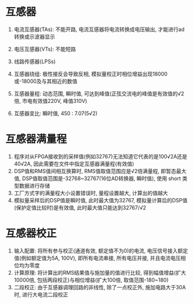 # 互感器

1. 电流互感器(TAs): 不能开路, 电流互感器将电流转换成电压输出, 才能进行ad转换或示波器显示
2. 电压互感器(VTs): 不能短路
3. 线路传感器(LPSs)

1. 互感器绕组: 极性接反会导致反相, 模拟量校正时相位增益出现18000或-18000及与其相近的数值
2. 互感器量程: 动态范围, 瞬时值, 可达到峰值(正弦交流电的峰值是有效值的√2倍, 市电有效值220V, 峰值310V)
3. 互感器变比: 瞬时值, 450 : 7.07(5√2)

# 互感器满量程

1. 程序对从FPGA接收到的采样值(例如32767)无法知道它代表的是100√2A还是40√2A, 因此需要在文件中指定互感器满量程(有效值)
2. DSP值和RMS值间相互换算时, RMS值取值范围应是√2倍满量程, 即暂态最大值, DSP值取值范围是-32768~32767(16位AD转换器, 瞬时值), 使用 short 类型数据进行存储
3. 工厂方式字的满量程大小设置错误时, 量程设置越大, 计算出的值越大
4. 模拟量采样后的DSP值是瞬时值, 此时最大值为32767, 模拟量计算后的DSP值(保护定值比较时)是有效值, 此时最大值只能达到32767/√2

# 互感器校正

1. 输入配置: 将所有参与校正(通道有效, 额定值不为0)的电流, 电压信号接入额定值(例如额定值为5A, 100V), 即所有电流串接, 所有电压并接, 并且电流电压相位均为零度
2. 计算原理: 将计算出的RMS结果值与施加量的值进行比较, 得到幅值增益(扩大10000倍, 包括两段校正)与相位增益(扩大100倍, 取值范围-180~180)
3. 二段校正: 由于互感器调理回路的非线性, 除了一点校正外, 施加电路大于30A时, 进行大电流二段校正
